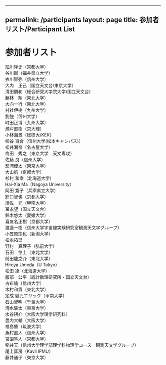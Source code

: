 
---
permalink: /participants
layout: page
title: 参加者リスト/Participant List
---

# 参加者リスト

細川隆史（京都大学）  
谷川衝（福井県立大学）  
衣川智弥（信州大学）  
大内　正己（国立天文台/東京大学）  
清田朋和（総合研究大学院大学/国立天文台）  
藤林　翔（東北大学）  
大向一行（東北大学）  
村社伊樹（九州大学）  
劉強（信州大学）  
町田正博（九州大学）  
瀬戸直樹（京大理）  
小林海景（総研大/KEK）  
柳谷 百合（信州大学(松本キャンパス)）  
松井瀬奈（名古屋大学）  
梅田　秀之（東京大学　天文専攻）  
佐藤 良（信州大学）  
影浦優太（東京大学）  
大山航（京都大学）  
杉村 和幸（北海道大学）  
Hai-Xia Ma（Nagoya University）  
岡田 寛子（兵庫県立大学）  
鈴口智也（京都大学）  
須佐　元（甲南大学）  
冨永望（国立天文台）  
鈴木悠太（愛媛大学）  
喜友名正樹（京都大学）  
渡邊一樹（信州大学宇宙線実験研究室観測天文学グループ）  
小笠原宗也（新潟大学）  
松永拓巳  
野村　真理子（弘前大学）  
石田　怜士（東北大学）  
前田龍之介（東北大学）  
Hiroya Umeda（U Tokyo）  
松田 凌（北海道大学）  
服部　公平（統計数理研究所・国立天文台）  
古布諭（信州大学）  
木村和貴（東北大学）  
定成 健児エリック（甲南大学）  
石山智明（千葉大学）  
清水駿太（東京大学）  
水谷耕介（大阪大学理学研究科）  
豊内大輔（大阪大学）  
福島肇（筑波大学）  
魚村直人（信州大学）  
宮園隼人（京都大学）  
稲井天（信州大学理学部理学科物理学コース　観測天文学グループ）  
尾上匡房（Kavli IPMU）  
藤井通子（東京大学）


